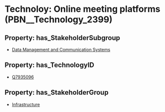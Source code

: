# Technoloy: __Online meeting platforms__ (PBN__Technology_2399)

## Property: has_StakeholderSubgroup

* [Data Management and Communication Systems](PBN__TechSubgroup_18)

## Property: has_TechnologyID

* [Q7935096](Q7935096)

## Property: has_StakeholderGroup

* [Infrastructure](PBN__TechGroup_4)

